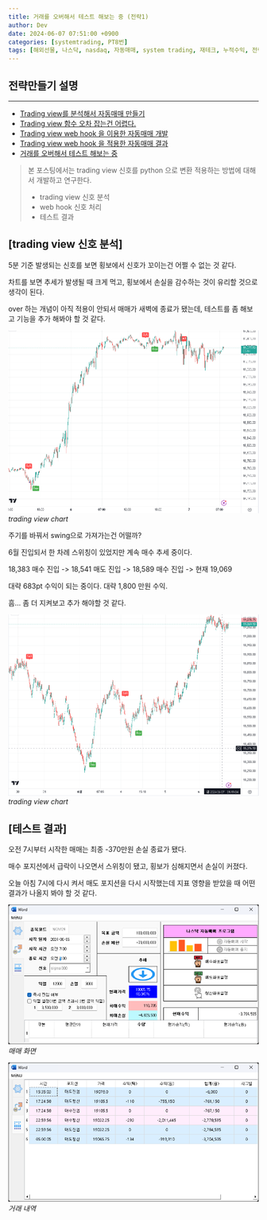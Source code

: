 ```yaml
---
title: 거래를 오버해서 테스트 해보는 중 (전략1)
author: Dev
date: 2024-06-07 07:51:00 +0900
categories: [systemtrading, PT8번]
tags: [해외선물, 나스닥, nasdaq, 자동매매, system trading, 재테크, 누적수익, 전략, tradingview, webhook, 웹훅]
---
```

## 전략만들기 설명
---
- [Trading view를 분석해서 자동매매 만들기](/posts/nasdaq-strategy-1/)
- [Trading view 함수 오차 잡는건 어렵다.](/posts/nasdaq-strategy-2/)
- [Trading view web hook 을 이용한 자동매매 개발](/posts/nasdaq-strategy-3/)
- [Trading view web hook 을 적용한 자동매매 결과](/posts/nasdaq-strategy-4/)
- [거래를 오버해서 테스트 해보는 중](/posts/nasdaq-strategy-5/)


> 본 포스팅에서는 trading view 신호를 python 으로 변환 적용하는 방법에 대해서 개발하고 연구한다.
> - trading view 신호 분석
> - web hook 신호 처리
> - 테스트 결과

## [trading view 신호 분석]

5분 기준 발생되는 신호를 보면 횡보에서 신호가 꼬이는건 어쩔 수 없는 것 같다.

차트를 보면 추세가 발생될 때 크게 먹고, 횡보에서 손실을 감수하는 것이 유리할 것으로 생각이 된다.

over 하는 개념이 아직 적용이 안되서 매매가 새벽에 종료가 됐는데, 테스트를 좀 해보고 기능을 추가 해봐야 할 것 같다.

![img](/assets/img/2024-06-07/2024-06-07-001-str1.png)*trading view chart*

주기를 바꿔서 swing으로 가져가는건 어떨까?

6월 진입되서 한 차례 스위칭이 있었지만 계속 매수 추세 중이다.

18,383 매수 진입 -> 18,541 매도 진입 -> 18,589 매수 진입 -> 현재 19,069

대략 683pt 수익이 되는 중이다. 대략 1,800 만원 수익.

흠... 좀 더 지켜보고 추가 해야할 것 같다.

![img](/assets/img/2024-06-07/2024-06-07-004.png)*trading view chart*

## [테스트 결과]

오전 7시부터 시작한 매매는 최종 -370만원 손실 종료가 됐다.

매수 포지션에서 급락이 나오면서 스위칭이 됐고, 횡보가 심해지면서 손실이 커졌다.

오늘 아침 7시에 다시 켜서 매도 포지션을 다시 시작했는데 지표 영향을 받았을 때 어떤 결과가 나올지 봐야 할 것 같다.

![img](/assets/img/2024-06-07/2024-06-07-002.png)*매매 화면*

![img](/assets/img/2024-06-07/2024-06-07-003.png)*거래 내역*